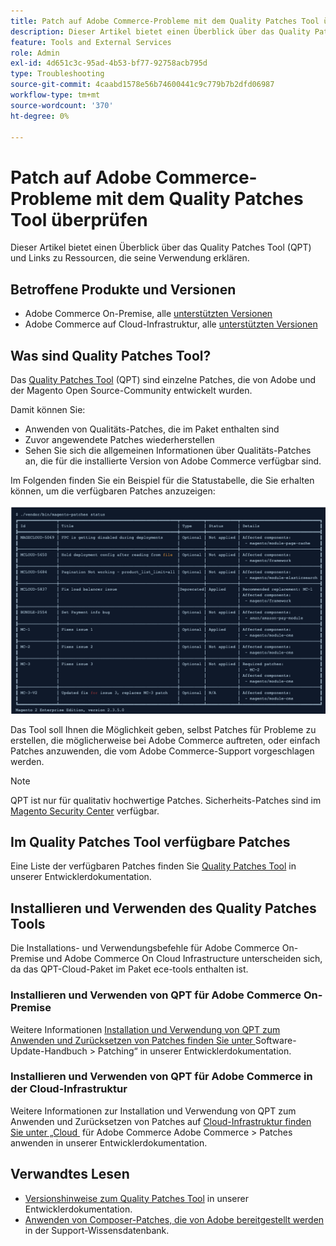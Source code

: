 ```yaml
---
title: Patch auf Adobe Commerce-Probleme mit dem Quality Patches Tool überprüfen
description: Dieser Artikel bietet einen Überblick über das Quality Patches Tool (QPT) und Links zu Ressourcen, die seine Verwendung erklären.
feature: Tools and External Services
role: Admin
exl-id: 4d651c3c-95ad-4b53-bf77-92758acb795d
type: Troubleshooting
source-git-commit: 4caabd1578e56b74600441c9c779b7b2dfd06987
workflow-type: tm+mt
source-wordcount: '370'
ht-degree: 0%

---
```


# Patch auf Adobe Commerce-Probleme mit dem Quality Patches Tool überprüfen

Dieser Artikel bietet einen Überblick über das Quality Patches Tool (QPT) und Links zu Ressourcen, die seine Verwendung erklären.

## Betroffene Produkte und Versionen

* Adobe Commerce On-Premise, alle [unterstützten Versionen](https://www.adobe.com/content/dam/cc/en/legal/terms/enterprise/pdfs/Adobe-Commerce-Software-Lifecycle-Policy.pdf)
* Adobe Commerce auf Cloud-Infrastruktur, alle [unterstützten Versionen](https://www.adobe.com/content/dam/cc/en/legal/terms/enterprise/pdfs/Adobe-Commerce-Software-Lifecycle-Policy.pdf)

## Was sind Quality Patches Tool?

Das [Quality Patches Tool](https://github.com/magento/quality-patches) (QPT) sind einzelne Patches, die von Adobe und der Magento Open Source-Community entwickelt wurden.

Damit können Sie:

* Anwenden von Qualitäts-Patches, die im Paket enthalten sind
* Zuvor angewendete Patches wiederherstellen
* Sehen Sie sich die allgemeinen Informationen über Qualitäts-Patches an, die für die installierte Version von Adobe Commerce verfügbar sind.

Im Folgenden finden Sie ein Beispiel für die Statustabelle, die Sie erhalten können, um die verfügbaren Patches anzuzeigen:

![Quality Patches Tool-Statustabelle mit verfügbaren Patches und deren Installationsstatus](/help/assets/tools/status_table.png)

Das Tool soll Ihnen die Möglichkeit geben, selbst Patches für Probleme zu erstellen, die möglicherweise bei Adobe Commerce auftreten, oder einfach Patches anzuwenden, die vom Adobe Commerce-Support vorgeschlagen werden.

>[!NOTE]
>
>QPT ist nur für qualitativ hochwertige Patches. Sicherheits-Patches sind im [Magento Security Center](https://experienceleague.adobe.com/en/docs/commerce-operations/release/notes/overview) verfügbar.

## Im Quality Patches Tool verfügbare Patches

Eine Liste der verfügbaren Patches finden Sie [Quality Patches Tool](https://experienceleague.adobe.com/tools/commerce-quality-patches/index.html) in unserer Entwicklerdokumentation.

## Installieren und Verwenden des Quality Patches Tools

Die Installations- und Verwendungsbefehle für Adobe Commerce On-Premise und Adobe Commerce On Cloud Infrastructure unterscheiden sich, da das QPT-Cloud-Paket im Paket ece-tools enthalten ist.

### Installieren und Verwenden von QPT für Adobe Commerce On-Premise

Weitere Informationen [&#x200B; Installation und Verwendung von QPT zum Anwenden und Zurücksetzen von Patches finden Sie unter &#x200B;](https://experienceleague.adobe.com/en/docs/commerce-operations/tools/quality-patches-tool/usage)Software-Update-Handbuch > Patching“ in unserer Entwicklerdokumentation.

### Installieren und Verwenden von QPT für Adobe Commerce in der Cloud-Infrastruktur

Weitere Informationen zur Installation und Verwendung von QPT zum Anwenden und Zurücksetzen von Patches auf [&#x200B; Cloud-Infrastruktur finden Sie unter „Cloud &#x200B;](https://experienceleague.adobe.com/en/docs/commerce-cloud-service/user-guide/develop/upgrade/apply-patches) für Adobe Commerce Adobe Commerce > Patches anwenden in unserer Entwicklerdokumentation.

## Verwandtes Lesen

* [Versionshinweise zum Quality Patches Tool](https://experienceleague.adobe.com/en/docs/commerce-operations/tools/quality-patches-tool/release-notes) in unserer Entwicklerdokumentation.
* [Anwenden von Composer-Patches, die von Adobe bereitgestellt werden](https://experienceleague.adobe.com/en/docs/commerce-knowledge-base/kb/how-to/how-to-apply-a-composer-patch-provided-by-magento) in der Support-Wissensdatenbank.
